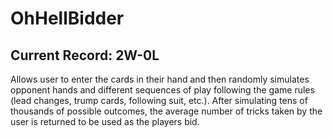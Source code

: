 # OhHellBidder

## Current Record: 2W-0L

Allows user to enter the cards in their hand and then randomly simulates opponent hands and different sequences of play following the game rules (lead changes, trump cards, following suit, etc.). After simulating tens of thousands of possible outcomes, the average number of tricks taken by the user is returned to be used as the players bid.
